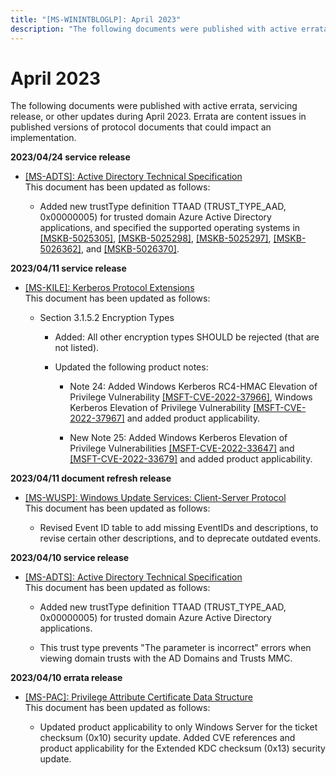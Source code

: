 ```yaml
---
title: "[MS-WININTBLOGLP]: April 2023"
description: "The following documents were published with active errata, servicing release, or other updates during April 2023. Errata are content issues in"
---
```


# April 2023

<p>The following documents were published with active errata,
servicing release, or other updates during April 2023. Errata are content
issues in published versions of protocol documents that could impact an
implementation.</p>
<p><b>2023/04/24 service
release</b></p>
<ul><li><p><span><span><span><span>  
</span></span></span></span><span><a href="/openspecs/windows_protocols/MS-WINERRATA/fe563333-6e4f-4198-9bf5-741a523cd0d7">[MS-ADTS]:
Active Directory Technical Specification</a></span><span><span><br>
This document has been updated as follows:</span></span></p>
<ul><li><p><span><span><span>  
</span></span></span>Added new trustType
definition TTAAD (TRUST_TYPE_AAD, 0x00000005) for trusted domain Azure Active
Directory applications, and specified the supported operating systems in <span><a href="https://go.microsoft.com/fwlink/?linkid=2231310">[MSKB-5025305]</a></span>,
<span><a href="https://go.microsoft.com/fwlink/?linkid=2231311">[MSKB-5025298]</a></span>,
<span><a href="https://go.microsoft.com/fwlink/?linkid=2230783">[MSKB-5025297]</a></span>,
<span><a href="https://go.microsoft.com/fwlink/?linkid=2233745">[MSKB-5026362]</a></span>,
and <span><a href="https://go.microsoft.com/fwlink/?linkid=2233744">[MSKB-5026370]</a></span>.</p>
</li></ul></li></ul><p><b>2023/04/11 service
release</b></p>
<ul><li><p><span><span><span><span>  
</span></span></span></span><span><a href="/openspecs/windows_protocols/MS-WINERRATA/c982f6c4-2f70-4dc7-b252-09092e9f1eed">[MS-KILE]:
Kerberos Protocol Extensions</a></span><span><span><br>
This document has been updated as follows:</span></span></p>
<ul><li><p><span><span><span>  
</span></span></span>Section 3.1.5.2 Encryption
Types</p>
<ul><li><p><span><span><span>  
</span></span></span>Added: All other encryption
types SHOULD be rejected (that are not listed).</p>
</li><li><p><span><span><span>  
</span></span></span>Updated the following
product notes:</p>
<ul><li><p><span><span><span>  
</span></span></span>Note 24: Added Windows
Kerberos RC4-HMAC Elevation of Privilege Vulnerability <span><a href="https://go.microsoft.com/fwlink/?linkid=2230628">[MSFT-CVE-2022-37966]</a></span>,
Windows Kerberos Elevation of Privilege Vulnerability <span><a href="https://go.microsoft.com/fwlink/?linkid=2230351">[MSFT-CVE-2022-37967]</a></span>
and added product applicability.</p>
</li><li><p><span><span><span>  
</span></span></span>New Note 25: Added Windows
Kerberos Elevation of Privilege Vulnerabilities <span><a href="https://go.microsoft.com/fwlink/?linkid=2230247">[MSFT-CVE-2022-33647]</a></span>
and <span><a href="https://go.microsoft.com/fwlink/?linkid=2230352">[MSFT-CVE-2022-33679]</a></span>
and added product applicability.</p>
</li></ul></li></ul></li></ul></li></ul><p><b>2023/04/11 document
refresh release</b></p>
<ul><li><p><span><span><span><span>  
</span></span></span></span><span><a href="/openspecs/windows_protocols/MS-WUSP/b8a2ad1d-11c4-4b64-a2cc-12771fcb079b">[MS-WUSP]:
Windows Update Services: Client-Server Protocol</a></span><span><span><br>
This document has been updated as follows:</span></span></p>
<ul><li><p><span><span><span><span>  
</span></span></span></span><span><span>Revised
Event ID table to add missing EventIDs and descriptions, to revise certain
other descriptions, and to deprecate outdated events.</span></span></p>
</li></ul></li></ul><p><b>2023/04/10 service
release</b></p>
<ul><li><p><span><span><span><span>  
</span></span></span></span><span><a href="/openspecs/windows_protocols/MS-WINERRATA/fe563333-6e4f-4198-9bf5-741a523cd0d7">[MS-ADTS]:
Active Directory Technical Specification</a></span><span><span><br>
This document has been updated as follows:</span></span></p>
<ul><li><p><span><span><span>  
</span></span></span>Added new trustType
definition TTAAD (TRUST_TYPE_AAD, 0x00000005) for trusted domain Azure Active
Directory applications.</p>
</li><li><p><span><span><span>  
</span></span></span>This trust type prevents
&quot;The parameter is incorrect&quot; errors when viewing domain trusts with
the AD Domains and Trusts MMC.</p>
</li></ul></li></ul><p><b>2023/04/10 errata
release</b></p>
<ul><li><p><span><span><span><span>  
</span></span></span></span><span><a href="/openspecs/windows_protocols/MS-WINERRATA/54e7d766-95ed-4e47-bae3-0904176b5958">[MS-PAC]:
Privilege Attribute Certificate Data Structure</a></span><span><span><br>
This document has been updated as follows:</span></span></p>
<ul><li><p><span><span><span>  
</span></span></span><span><span>Updated product applicability
to only Windows Server for the ticket checksum (0x10) security update. Added
CVE references and product applicability for the Extended KDC checksum (0x13)
security update.</span></span></p>
</li></ul></li></ul>
                
